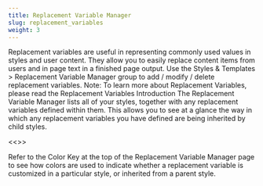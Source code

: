 ```yaml
---
title: Replacement Variable Manager
slug: replacement_variables
weight: 3
---
```


Replacement variables are useful in representing commonly used values in styles and user content. They allow you to easily replace content items from users and in page text in a finished page output. Use the Styles & Templates > Replacement Variable Manager group to add / modify / delete replacement variables.
Note:
To learn more about Replacement Variables, please read the Replacement Variables Introduction
The Replacement Variable Manager lists all of your styles, together with any replacement variables defined within them. This allows you to see at a glance the way in which any replacement variables you have defined are being inherited by child styles.

<<<screenshot of Replacement Variable Manager>>>

Refer to the Color Key at the top of the Replacement Variable Manager page to see how colors are used to indicate whether a replacement variable is customized in a particular style, or inherited from a parent style.